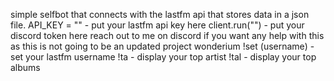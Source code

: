 simple selfbot that connects with the lastfm api that stores data in a json file.
API_KEY = "" - put your lastfm api key here
client.run("") - put your discord token here
reach out to me on discord if you want any help with this as this is not going to be an updated project wonderium
!set (username) - set your lastfm username
!ta - display your top artist
!tal - display your top albums
